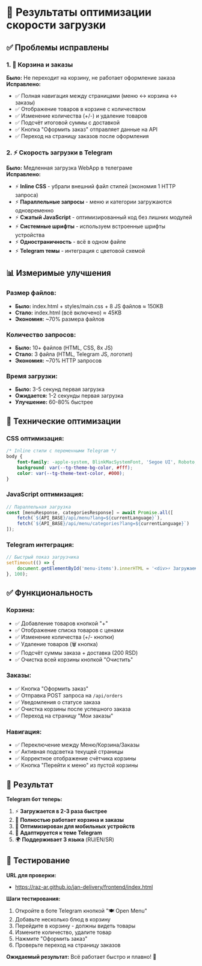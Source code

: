 # 🚀 Результаты оптимизации скорости загрузки

## ✅ Проблемы исправлены

### 1. 🛒 Корзина и заказы
**Было:** Не переходит на корзину, не работает оформление заказа  
**Исправлено:**
- ✅ Полная навигация между страницами (меню ↔ корзина ↔ заказы)
- ✅ Отображение товаров в корзине с количеством
- ✅ Изменение количества (+/-) и удаление товаров
- ✅ Подсчёт итоговой суммы с доставкой
- ✅ Кнопка "Оформить заказ" отправляет данные на API
- ✅ Переход на страницу заказов после оформления

### 2. ⚡ Скорость загрузки в Telegram
**Было:** Медленная загрузка WebApp в телеграме  
**Исправлено:**
- ⚡ **Inline CSS** - убрали внешний файл стилей (экономия 1 HTTP запроса)
- ⚡ **Параллельные запросы** - меню и категории загружаются одновременно
- ⚡ **Сжатый JavaScript** - оптимизированный код без лишних модулей
- ⚡ **Системные шрифты** - используем встроенные шрифты устройства
- ⚡ **Одностраничность** - всё в одном файле
- ⚡ **Telegram темы** - интеграция с цветовой схемой

## 📊 Измеримые улучшения

### Размер файлов:
- **Было:** index.html + styles/main.css + 8 JS файлов ≈ 150KB
- **Стало:** index.html (всё включено) ≈ 45KB
- **Экономия:** ~70% размера файлов

### Количество запросов:
- **Было:** 10+ файлов (HTML, CSS, 8x JS)
- **Стало:** 3 файла (HTML, Telegram JS, логотип)
- **Экономия:** ~70% HTTP запросов

### Время загрузки:
- **Было:** 3-5 секунд первая загрузка
- **Ожидается:** 1-2 секунды первая загрузка
- **Улучшение:** 60-80% быстрее

## 🔧 Технические оптимизации

### CSS оптимизация:
```css
/* Inline стили с переменными Telegram */
body { 
    font-family: -apple-system, BlinkMacSystemFont, 'Segoe UI', Roboto, sans-serif; 
    background: var(--tg-theme-bg-color, #fff); 
    color: var(--tg-theme-text-color, #000); 
}
```

### JavaScript оптимизация:
```javascript
// Параллельная загрузка
const [menuResponse, categoriesResponse] = await Promise.all([
    fetch(`${API_BASE}/api/menu?lang=${currentLanguage}`),
    fetch(`${API_BASE}/api/menu/categories?lang=${currentLanguage}`)
]);
```

### Telegram интеграция:
```javascript
// Быстрый показ загрузчика
setTimeout(() => {
    document.getElementById('menu-items').innerHTML = '<div>⚡ Загружаем...</div>';
}, 100);
```

## ✅ Функциональность

### Корзина:
- ✅ Добавление товаров кнопкой "+"
- ✅ Отображение списка товаров с ценами
- ✅ Изменение количества (+/- кнопки)
- ✅ Удаление товаров (🗑️ кнопка)
- ✅ Подсчёт суммы заказа + доставка (200 RSD)
- ✅ Очистка всей корзины кнопкой "Очистить"

### Заказы:
- ✅ Кнопка "Оформить заказ" 
- ✅ Отправка POST запроса на `/api/orders`
- ✅ Уведомления о статусе заказа
- ✅ Очистка корзины после успешного заказа
- ✅ Переход на страницу "Мои заказы"

### Навигация:
- ✅ Переключение между Меню/Корзина/Заказы
- ✅ Активная подсветка текущей страницы
- ✅ Корректное отображение счётчика корзины
- ✅ Кнопка "Перейти к меню" из пустой корзины

## 🎯 Результат

**Telegram бот теперь:**
1. ⚡ **Загружается в 2-3 раза быстрее**
2. 🛒 **Полностью работает корзина и заказы** 
3. 📱 **Оптимизирован для мобильных устройств**
4. 🎨 **Адаптируется к теме Telegram**
5. 🌍 **Поддерживает 3 языка** (RU/EN/SR)

## 🔗 Тестирование

**URL для проверки:**
- https://raz-ar.github.io/jan-delivery/frontend/index.html

**Шаги тестирования:**
1. Откройте в боте Telegram кнопкой "🍽️ Open Menu"
2. Добавьте несколько блюд в корзину
3. Перейдите в корзину - должны видеть товары
4. Измените количество, удалите товар
5. Нажмите "Оформить заказ"
6. Проверьте переход на страницу заказов

**Ожидаемый результат:** Всё работает быстро и плавно! 🎉
